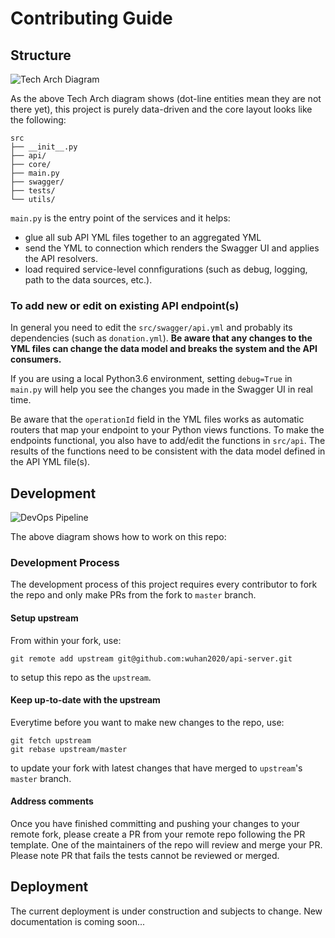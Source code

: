 # Contributing Guide

## Structure

![Tech Arch Diagram](https://www.lucidchart.com/publicSegments/view/6ab27659-257a-44ce-a478-46dad3328b9c/image.png)

As the above Tech Arch diagram shows (dot-line entities mean they are not there yet), this project is purely data-driven and the core layout looks like the following:

```
src
├── __init__.py
├── api/
├── core/
├── main.py
├── swagger/
├── tests/
└── utils/
```

`main.py` is the entry point of the services and it helps:
- glue all sub API YML files together to an aggregated YML
- send the YML to connection which renders the Swagger UI and applies the API resolvers.
- load required service-level connfigurations (such as debug, logging, path to the data sources, etc.).

### To add new or edit on existing API endpoint(s)

In general you need to edit the `src/swagger/api.yml` and probably its dependencies (such as `donation.yml`). **Be aware that any changes to the YML files can change the data model and breaks the system and the API consumers.**

If you are using a local Python3.6 environment, setting `debug=True` in `main.py` will help you see the changes you made in the Swagger UI in real time. 

Be aware that the `operationId` field in the YML files works as automatic routers that map your endpoint to your Python views functions. To make the endpoints functional, you also have to add/edit the functions in `src/api`. The results of the functions need to be consistent with the data model defined in the API YML file(s).

## Development

![DevOps Pipeline](https://www.lucidchart.com/publicSegments/view/b853bf49-31fa-46ba-b732-2eb9de8a2cf8/image.png)

The above diagram shows how to work on this repo:

### Development Process

The development process of this project requires every contributor to fork the repo and only make PRs from the fork to `master` branch. 

#### Setup upstream

From within your fork, use:
```
git remote add upstream git@github.com:wuhan2020/api-server.git
```
to setup this repo as the `upstream`.

#### Keep up-to-date with the upstream

Everytime before you want to make new changes to the repo, use:
```
git fetch upstream
git rebase upstream/master
```
to update your fork with latest changes that have merged to `upstream`'s `master` branch.

#### Address comments
Once you have finished committing and pushing your changes to your remote fork, please create a PR from your remote repo following the PR template. One of the maintainers of the repo will review and merge your PR. Please note PR that fails the tests cannot be reviewed or merged.

## Deployment

The current deployment is under construction and subjects to change. New documentation is coming soon...
